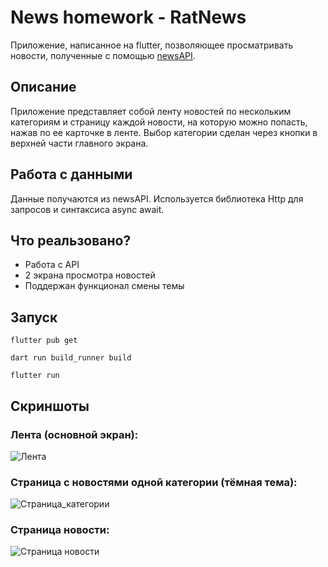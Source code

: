 # News homework - RatNews

Приложение, написанное на flutter, позволяющее просматривать новости, полученные с помощью [newsAPI](https://newsapi.org/).

## Описание

Приложение представляет собой ленту новостей по нескольким категориям и страницу каждой новости, на которую можно попасть, нажав по ее карточке в ленте.
Выбор категории сделан через кнопки в верхней части главного экрана.

## Работа с данными

Данные получаются из newsAPI. Используется библиотека Http для запросов и синтаксиса async await.


## Что реальзовано?

- Работа с API
- 2 экрана просмотра новостей
- Поддержан функционал смены темы

## Запуск

```terminal
flutter pub get
```

```terminal
dart run build_runner build 
```

```terminal
flutter run
```

## Скриншоты

### Лента (основной экран):

![Лента](./screenshots/first.jpg)

### Страница с новостями одной категории (тёмная тема):

![Страница_категории](./screenshots/second.jpg)


### Страница новости:

![Страница новости](./screenshots/third.jpg)